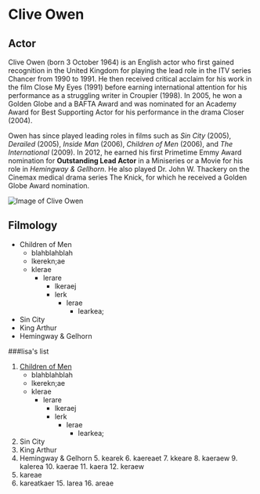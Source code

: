 # Clive Owen
<!---
[comment]: <> (this comment format did not work; works for MD but not when published on git - git takes html)
 hello world -->

## Actor
Clive Owen (born 3 October 1964) is an English actor who first gained recognition in the United Kingdom for playing the lead role in the ITV series Chancer from 1990 to 1991. He then received critical acclaim for his work in the film Close My Eyes (1991) before earning international attention for his performance as a struggling writer in Croupier (1998). In 2005, he won a Golden Globe and a BAFTA Award and was nominated for an Academy Award for Best Supporting Actor for his performance in the drama Closer (2004).

Owen has since played leading roles in films such as *Sin City* (2005), *Derailed* (2005), *Inside Man* (2006), *Children of Men* (2006), and *The International* (2009). In 2012, he earned his first Primetime Emmy Award nomination for **Outstanding Lead Actor** in a Miniseries or a Movie for his role in *Hemingway & Gellhorn*. He also played Dr. John W. Thackery on the Cinemax medical drama series The Knick, for which he received a Golden Globe Award nomination.

![Image of Clive Owen](https://s-media-cache-ak0.pinimg.com/736x/f0/47/c2/f047c219927e68ed86b2ac22c7802474.jpg)

## Filmology

* Children of Men
	* blahblahblah
	* lkerekn;ae
	* klerae 
		* lerare
			* lkeraej
			* lerk
				* lerae
					* learkea;
* Sin City
* King Arthur
* Hemingway & Gelhorn

###lisa's list
1. [Children of Men](http://www.imdb.com/title/tt0206634/) 
	* blahblahblah
	* lkerekn;ae
	* klerae 
		* lerare
			* lkeraej
			* lerk
				* lerae
					* learkea;
2. Sin City
3. King Arthur
4. Hemingway & Gelhorn
	5. kearek
		6. kaereaet
		7. kkeare
			8. kaeraew
				9. kalerea
				10. kaerae
					11. kaera
					12. keraew
13. kareae
14. kareatkaer
	15. larea
	16. areae
